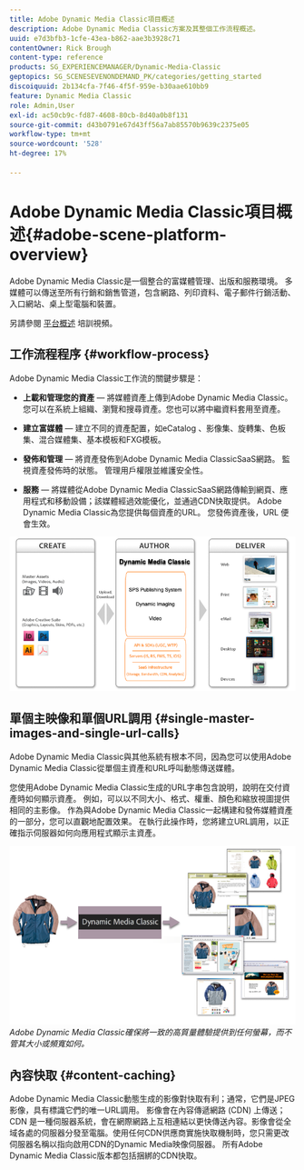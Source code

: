 ```yaml
---
title: Adobe Dynamic Media Classic項目概述
description: Adobe Dynamic Media Classic方案及其整個工作流程概述。
uuid: e7d3bfb3-1cfe-43ea-b862-aae3b3928c71
contentOwner: Rick Brough
content-type: reference
products: SG_EXPERIENCEMANAGER/Dynamic-Media-Classic
geptopics: SG_SCENESEVENONDEMAND_PK/categories/getting_started
discoiquuid: 2b134cfa-7f46-4f5f-959e-b30aae610bb9
feature: Dynamic Media Classic
role: Admin,User
exl-id: ac50cb9c-fd87-4608-80cb-8d40a0b8f131
source-git-commit: d43b0791e67d43ff56a7ab85570b9639c2375e05
workflow-type: tm+mt
source-wordcount: '528'
ht-degree: 17%

---
```


# Adobe Dynamic Media Classic項目概述{#adobe-scene-platform-overview}

Adobe Dynamic Media Classic是一個整合的富媒體管理、出版和服務環境。 多媒體可以傳送至所有行銷和銷售管道，包含網路、列印資料、電子郵件行銷活動、入口網站、桌上型電腦和裝置。

另請參閱 [平台概述](https://s7d5.scene7.com/s7viewers/html5/VideoViewer.html?videoserverurl=https://s7d5.scene7.com/is/content/&amp;emailurl=https://s7d5.scene7.com/s7/emailFriend&amp;serverUrl=https://s7d5.scene7.com/is/image/&amp;config=Scene7SharedAssets/Universal_HTML5_Video&amp;contenturl=https://s7d5.scene7.com/skins/&amp;asset=S7tutorials/572_Platform%20Overview_converted%20renamed_Getting%20Started-AVS) 培訓視頻。

## 工作流程程序 {#workflow-process}

Adobe Dynamic Media Classic工作流的關鍵步驟是：

* **上載和管理您的資產**  — 將媒體資產上傳到Adobe Dynamic Media Classic。 您可以在系統上組織、瀏覽和搜尋資產。您也可以將中繼資料套用至資產。

* **建立富媒體**  — 建立不同的資產配置，如eCatalog 、影像集、旋轉集、色板集、混合媒體集、基本模板和FXG模板。

* **發佈和管理**  — 將資產發佈到Adobe Dynamic Media ClassicSaaS網路。 監視資產發佈時的狀態。 管理用戶權限並維護安全性。

* **服務**  — 將媒體從Adobe Dynamic Media ClassicSaaS網路傳輸到網頁、應用程式和移動設備；該媒體經過效能優化，並通過CDN快取提供。 Adobe Dynamic Media Classic為您提供每個資產的URL。 您發佈資產後，URL 便會生效。

![Adobe Dynamic Media Classic工作流進程](/help/assets/gs_workflow.png)

## 單個主映像和單個URL調用 {#single-master-images-and-single-url-calls}

Adobe Dynamic Media Classic與其他系統有根本不同，因為您可以使用Adobe Dynamic Media Classic從單個主資產和URL呼叫動態傳送媒體。

您使用Adobe Dynamic Media Classic生成的URL字串包含說明，說明在交付資產時如何顯示資產。 例如，可以以不同大小、格式、權重、顏色和縮放視圖提供相同的主影像。 作為與Adobe Dynamic Media Classic一起構建和發佈媒體資產的一部分，您可以直觀地配置效果。 在執行此操作時，您將建立URL調用，以正確指示伺服器如何向應用程式顯示主資產。

![Adobe Dynamic Media Classic可以將同一主映像以不同大小和格式傳輸到不同介質。](/help/assets/gs_dynamic_publishing.png)
*Adobe Dynamic Media Classic確保將一致的高質量體驗提供到任何螢幕，而不管其大小或頻寬如何。*

## 內容快取 {#content-caching}

Adobe Dynamic Media Classic動態生成的影像對快取有利；通常，它們是JPEG影像，具有標識它們的唯一URL調用。 影像會在內容傳遞網路 (CDN) 上傳送；CDN 是一種伺服器系統，會在網際網路上互相連結以更快傳送內容。影像會從全域各處的伺服器分發至電腦。使用任何CDN供應商實施快取機制時，您只需更改伺服器名稱以指向啟用CDN的Dynamic Media映像伺服器。 所有Adobe Dynamic Media Classic版本都包括捆綁的CDN快取。
